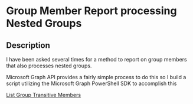 ﻿# Group Member Report processing Nested Groups

## Description
I have been asked several times for a method to report on group members that also processes nested groups.

Microsoft Graph API provides a fairly simple process to do this so I build a script utilizing the Microsoft Graph PowerShell SDK to accomplish this

[List Group Transitive Members](https://docs.microsoft.com/en-us/graph/api/group-list-transitivemembers?view=graph-rest-1.0&tabs=http)